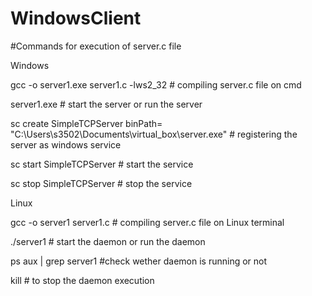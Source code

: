 # WindowsClient
#Commands for execution of server.c file

Windows

gcc -o server1.exe server1.c -lws2_32      # compiling server.c file on cmd

server1.exe                       # start the server or run the server

sc create SimpleTCPServer binPath= "C:\Users\s3502\Documents\virtual_box\server.exe"   # registering the server as windows service

sc start SimpleTCPServer     # start the service

sc stop SimpleTCPServer     # stop the service

Linux

gcc -o server1 server1.c     # compiling server.c file on Linux terminal

 ./server1             # start the daemon or run the daemon

ps aux | grep server1   #check wether daemon is running or not

kill <pid>   # to stop the daemon execution
